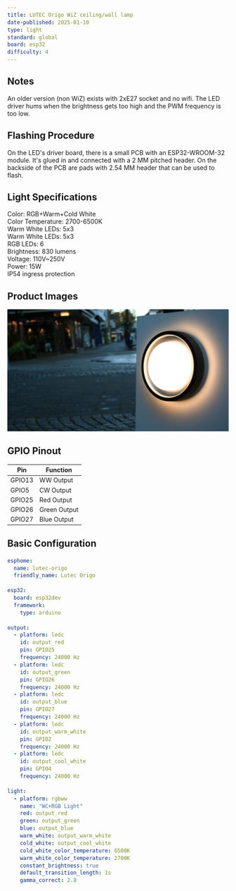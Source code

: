 ```yaml
---
title: LUTEC Origo WiZ ceiling/wall lamp
date-published: 2025-01-10
type: light
standard: global
board: esp32
difficulty: 4
---
```


## Notes

An older version (non WiZ) exists with 2xE27 socket and no wifi.
The LED driver hums when the brightness gets too high and the PWM frequency is too low.

## Flashing Procedure

On the LED's driver board, there is a small PCB with an ESP32-WROOM-32 module. It's glued in and connected with a 2 MM pitched header. On the backside of the PCB are pads with 2.54 MM header that can be used to flash.

## Light Specifications

Color: RGB+Warm+Cold White  
Color Temperature: 2700-6500K  
Warm White LEDs: 5x3  
Warm White LEDs: 5x3  
RGB LEDs: 6  
Brightness: 830 lumens  
Voltage: 110V~250V  
Power: 15W  
IP54 ingress protection  

## Product Images

![LUTEC Origo WiZ ceiling/wall lamp](./LUTEC-Origo.jpg "LUTEC Origo WiZ ceiling/wall lamp")

## GPIO Pinout

| Pin    | Function      |
| ------ | ------------- |
| GPIO13 | WW Output     |
| GPIO5  | CW Output     |
| GPIO25 | Red Output    |
| GPIO26 | Green Output  |
| GPIO27 | Blue Output   |

## Basic Configuration

```yaml
esphome:
  name: lutec-origo
  friendly_name: Lutec Origo

esp32:
  board: esp32dev
  framework:
    type: arduino

output:
  - platform: ledc
    id: output_red
    pin: GPIO25
    frequency: 24000 Hz           
  - platform: ledc
    id: output_green
    pin: GPIO26
    frequency: 24000 Hz
  - platform: ledc
    id: output_blue
    pin: GPIO27
    frequency: 24000 Hz
  - platform: ledc
    id: output_warm_white
    pin: GPIO2
    frequency: 24000 Hz
  - platform: ledc
    id: output_cool_white
    pin: GPIO4
    frequency: 24000 Hz

light:
  - platform: rgbww
    name: "WC+RGB Light"
    red: output_red
    green: output_green
    blue: output_blue
    warm_white: output_warm_white
    cold_white: output_cool_white
    cold_white_color_temperature: 6500K
    warm_white_color_temperature: 2700K
    constant_brightness: true
    default_transition_length: 1s
    gamma_correct: 2.8
```
